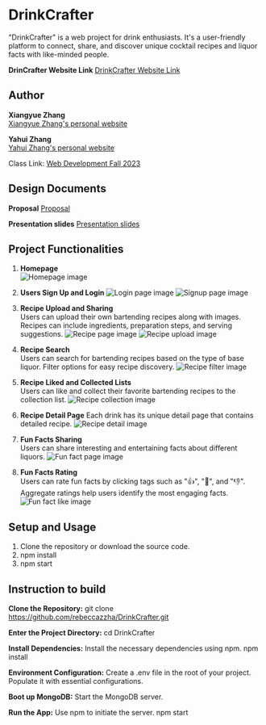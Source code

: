 # DrinkCrafter

"DrinkCrafter" is a web project for drink enthusiasts. It's a user-friendly platform to connect, share, and discover unique cocktail recipes and liquor facts with like-minded people.

**DrinCrafter Website Link**
[DrinkCrafter Website Link](https://drinkcrafter.onrender.com/index.html)

## Author

**Xiangyue Zhang**  
[Xiangyue Zhang's personal website](https://rebeccazzha.github.io/)

**Yahui Zhang**  
[Yahui Zhang's personal website](https://rebeccayhz.github.io/Welcome-to-know-me/)

Class Link: [Web Development Fall 2023](https://johnguerra.co/classes/webDevelopment_fall_2023/)

## Design Documents

**Proposal**
[Proposal](https://docs.google.com/document/d/1LTtDCq6bXFhhtJq5iGi59TH2BMtHjk3XUahFVWLy_bA/edit?usp=sharing)

**Presentation slides**
[Presentation slides](https://www.canva.com/design/DAFxBjSEo80/lzGF-IenC0Nkyz17VDeC2w/edit?utm_content=DAFxBjSEo80&utm_campaign=designshare&utm_medium=link2&utm_source=sharebutton)

## Project Functionalities

1. **Homepage**  
   ![Homepage image](https://github.com/rebeccazzha/DrinkCrafter/blob/main/static/img/homepage.png)
   
2. **Users Sign Up and Login**
   ![Login page image](https://github.com/rebeccazzha/DrinkCrafter/blob/main/static/img/login.png)
   ![Signup page image](https://github.com/rebeccazzha/DrinkCrafter/blob/main/static/img/signup.png)

3. **Recipe Upload and Sharing**  
   Users can upload their own bartending recipes along with images. Recipes can include ingredients, preparation steps, and serving suggestions.
   ![Recipe page image](https://github.com/rebeccazzha/DrinkCrafter/blob/main/static/img/recipe.png)
   ![Recipe upload image](https://github.com/rebeccazzha/DrinkCrafter/blob/main/static/img/post-recipe.png)

4. **Recipe Search**  
   Users can search for bartending recipes based on the type of base liquor. Filter options for easy recipe discovery.
   ![Recipe filter image](https://github.com/rebeccazzha/DrinkCrafter/blob/main/static/img/recipe.png)

5. **Recipe Liked and Collected Lists**  
   Users can like and collect their favorite bartending recipes to the collection list.
   ![Recipe collection image](https://github.com/rebeccazzha/DrinkCrafter/blob/main/static/img/collect-page.png)

6.  **Recipe Detail Page**
   Each drink has its unique detail page that contains detailed recipe.
   ![Recipe detail image](https://github.com/rebeccazzha/DrinkCrafter/blob/main/static/img/detailPage.png)

7. **Fun Facts Sharing**  
   Users can share interesting and entertaining facts about different liquors.
   ![Fun fact page image](https://github.com/rebeccazzha/DrinkCrafter/blob/main/static/img/funfact.png)

8. **Fun Facts Rating**  
   Users can rate fun facts by clicking tags such as ":+1:", ":exploding_head:", and ":-1:". Aggregate ratings help users identify the most engaging facts.
   ![Fun fact like image](https://github.com/rebeccazzha/DrinkCrafter/blob/main/static/img/funfact.png)


## Setup and Usage

1. Clone the repository or download the source code.
2. npm install
3. npm start


## Instruction to build

**Clone the Repository:**
git clone https://github.com/rebeccazzha/DrinkCrafter.git

**Enter the Project Directory:**
cd DrinkCrafter

**Install Dependencies:**
Install the necessary dependencies using npm.
npm install

**Environment Configuration:**
Create a .env file in the root of your project. Populate it with essential configurations. 

**Boot up MongoDB:**
Start the MongoDB server.

**Run the App:**
Use npm to initiate the server.
npm start

